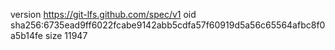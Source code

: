 version https://git-lfs.github.com/spec/v1
oid sha256:6735ead9ff6022fcabe9142abb5cdfa57f60919d5a56c65564afbc8f0a5b14fe
size 11947
